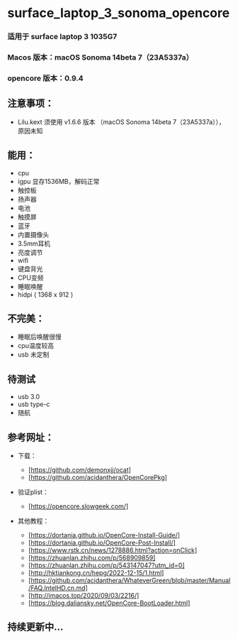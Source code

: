 # surface_laptop_3_sonoma_opencore

### 适用于 surface laptop 3 1035G7

### Macos 版本：macOS Sonoma 14beta 7（23A5337a）
### opencore 版本：0.9.4

## 注意事项：    
- Lilu.kext 须使用 v1.6.6 版本 （macOS Sonoma 14beta 7（23A5337a）），原因未知


## 能用：
- cpu
- igpu 显存1536MB，解码正常
- 触控板
- 扬声器
- 电池
- 触摸屏
- 蓝牙
- 内置摄像头
- 3.5mm耳机
- 亮度调节
- wifi
- 键盘背光
- CPU变频
- 睡眠唤醒
- hidpi ( 1368 x 912 )



## 不完美：
- 睡眠后唤醒很慢
- cpu温度较高
- usb 未定制


## 待测试
- usb 3.0 
- usb type-c
- 随航



## 参考网址：
- 下载：
  - [https://github.com/demonxjj/ocat]
  - [https://github.com/acidanthera/OpenCorePkg]
    
- 验证plist：
  - [https://opencore.slowgeek.com/]
    
 - 其他教程：
   - [https://dortania.github.io/OpenCore-Install-Guide/]
   - [https://dortania.github.io/OpenCore-Post-Install/]
   - [https://www.rstk.cn/news/1278886.html?action=onClick]
   - [https://zhuanlan.zhihu.com/p/568909859]
   - [https://zhuanlan.zhihu.com/p/543147047?utm_id=0]
   - [http://hktiankong.cn/hepg/2022-12-15/1.html]
   - [https://github.com/acidanthera/WhateverGreen/blob/master/Manual/FAQ.IntelHD.cn.md]
   - [http://imacos.top/2020/09/03/2216/]
   - [https://blog.daliansky.net/OpenCore-BootLoader.html]

















## 持续更新中...
